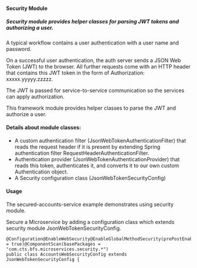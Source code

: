 #### Security Module

##### Security module provides helper classes for parsing JWT tokens and authorizing a user.

A typical workflow contains a user authentication with a user name and password.

On a successful user authentication, the auth server sends a JSON Web Token (JWT) to the browser. All further requests come with an HTTP header that contains this 
JWT token in the form of Authorization: xxxxx.yyyyy.zzzzz.

The JWT is passed for service-to-service communication so the services can apply authorization.

This framework module provides helper classes to parse the JWT and authorize a user.

#### Details about module classes:
* A custom authentication filter (JsonWebTokenAuthenticationFilter) that reads the request header if it is present by extending Spring authentication filter RequestHeaderAuthenticationFilter.
* Authentication provider (JsonWebTokenAuthenticationProvider) that reads this token, authenticates it, and converts it to our own custom Authentication object.
* A Security configuration class (JsonWebTokenSecurityConfig)

#### Usage
The secured-accounts-service example demonstrates using security module.

Secure a Microservice by adding a configuration class which extends security module JsonWebTokenSecurityConfig.
```
@Configuration@EnableWebSecurity@EnableGlobalMethodSecurity(prePostEnabled = true)@ComponentScan(basePackages = "com.cts.bfs.microservices.security.*")
public class AccountsWebSecurityConfig extends JsonWebTokenSecurityConfig {

```

